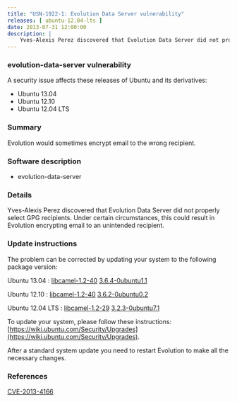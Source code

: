 ```yaml
---
title: "USN-1922-1: Evolution Data Server vulnerability"
releases: [ ubuntu-12.04-lts ]
date: 2013-07-31 12:00:00
description: |
    Yves-Alexis Perez discovered that Evolution Data Server did not properly select GPG recipients. Under certain circumstances, this could result in Evolution encrypting email to an unintended recipient. 
--- 
```

 
### evolution-data-server vulnerability

A security issue affects these releases of Ubuntu and its derivatives:

* Ubuntu 13.04
* Ubuntu 12.10
* Ubuntu 12.04 LTS

### Summary

Evolution would sometimes encrypt email to the wrong recipient. 

### Software description

* evolution-data-server 

### Details

Yves-Alexis Perez discovered that Evolution Data Server did not properly select GPG recipients. Under certain circumstances, this could result in Evolution encrypting email to an unintended recipient. 

### Update instructions

The problem can be corrected by updating your system to the following package version:

Ubuntu 13.04
 : [libcamel-1.2-40](https://launchpad.net/ubuntu/+source/evolution-data-server) <span> [3.6.4-0ubuntu1.1](https://launchpad.net/ubuntu/+source/evolution-data-server/3.6.4-0ubuntu1.1) </span> 

Ubuntu 12.10
 : [libcamel-1.2-40](https://launchpad.net/ubuntu/+source/evolution-data-server) <span> [3.6.2-0ubuntu0.2](https://launchpad.net/ubuntu/+source/evolution-data-server/3.6.2-0ubuntu0.2) </span> 

Ubuntu 12.04 LTS
 : [libcamel-1.2-29](https://launchpad.net/ubuntu/+source/evolution-data-server) <span> [3.2.3-0ubuntu7.1](https://launchpad.net/ubuntu/+source/evolution-data-server/3.2.3-0ubuntu7.1) </span> 

To update your system, please follow these instructions: [https://wiki.ubuntu.com/Security/Upgrades](https://wiki.ubuntu.com/Security/Upgrades).

After a standard system update you need to restart Evolution to make all the necessary changes. 

### References

 [CVE-2013-4166](http://people.ubuntu.com/~ubuntu-security/cve/CVE-2013-4166)
 

